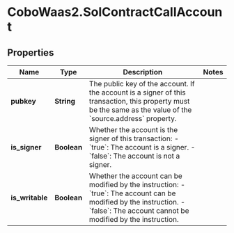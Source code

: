 # CoboWaas2.SolContractCallAccount

## Properties

Name | Type | Description | Notes
------------ | ------------- | ------------- | -------------
**pubkey** | **String** | The public key of the account. If the account is a signer of this transaction, this property must be the same as the value of the &#x60;source.address&#x60; property.  | 
**is_signer** | **Boolean** | Whether the account is the signer of this transaction: - &#x60;true&#x60;: The account is a signer. - &#x60;false&#x60;: The account is not a signer.  | 
**is_writable** | **Boolean** | Whether the account can be modified by the instruction: - &#x60;true&#x60;: The account can be modified by the instruction. - &#x60;false&#x60;: The account cannot be modified by the instruction.  | 



